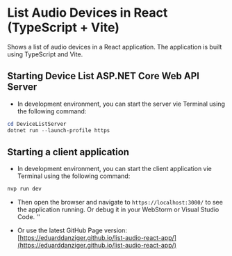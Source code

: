 # List Audio Devices in React (TypeScript + Vite)


Shows a list of audio devices in a React application. The application is built using TypeScript and Vite.

## Starting Device List ASP.NET Core Web API Server

- In development environment, you can start the server vie Terminal using the following command:

```powershell or bash
cd DeviceListServer
dotnet run --launch-profile https
```

## Starting a client application
- In development environment, you can start the client application vie Terminal using the following command:
```powershell or bash
nvp run dev 
```
- Then open the browser and navigate to `https://localhost:3000/` to see the application running. Or debug it in your WebStorm or Visual Studio Code.
''

- Or use the latest GitHub Page version: [https://eduarddanziger.github.io/list-audio-react-app/](https://eduarddanziger.github.io/list-audio-react-app/) 
